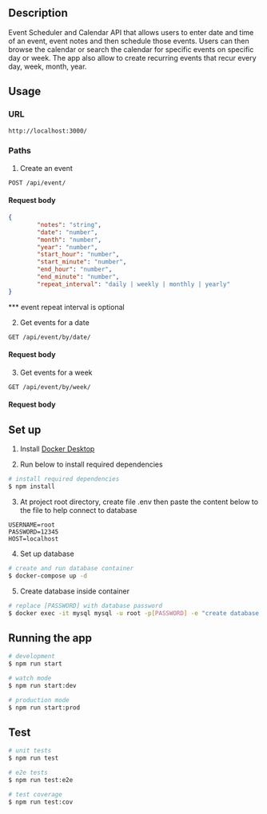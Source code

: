 ## Description

Event Scheduler and Calendar API that allows users to enter date and time of an event, event notes and then schedule those events. Users can then browse the calendar or search the calendar for specific events on specific day or week. The app also allow to create recurring events that recur every day, week, month, year.

## Usage
### URL

```
http://localhost:3000/
```
### Paths
1. Create an event

```http
POST /api/event/
```
#### Request body

```json 
{
        "notes": "string",
        "date": "number",
        "month": "number",
        "year": "number",
        "start_hour": "number",
        "start_minute": "number",
        "end_hour": "number",
        "end_minute": "number",
        "repeat_interval": "daily | weekly | monthly | yearly"
}
```
*** event repeat interval is optional

2. Get events for a date

```http
GET /api/event/by/date/
```
#### Request body

3. Get events for a week

```http
GET /api/event/by/week/
```
#### Request body

## Set up
1. Install [Docker Desktop](https://www.docker.com/products/docker-desktop)

2. Run below to install required dependencies

```bash
# install required dependencies
$ npm install
```
3. At project root directory, create file .env then paste the content below to the file to help connect to database
```
USERNAME=root
PASSWORD=12345
HOST=localhost
```
4. Set up database

```bash
# create and run database container
$ docker-compose up -d
```
5. Create database inside container

```sh
# replace [PASSWORD] with database password
$ docker exec -it mysql mysql -u root -p[PASSWORD] -e "create database events;"
```

## Running the app

```bash
# development
$ npm run start

# watch mode
$ npm run start:dev

# production mode
$ npm run start:prod
```

## Test

```bash
# unit tests
$ npm run test

# e2e tests
$ npm run test:e2e

# test coverage
$ npm run test:cov
```
